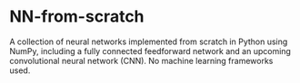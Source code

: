 # NN-from-scratch
A collection of neural networks implemented from scratch in Python using NumPy, including a fully connected feedforward network and an upcoming convolutional neural network (CNN). No machine learning frameworks used.
